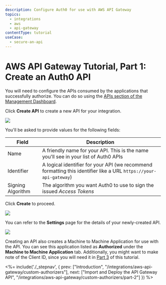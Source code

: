 ```yaml
---
description: Configure Auth0 for use with AWS API Gateway
topics:
  - integrations
  - aws
  - api-gateway
contentType: tutorial
useCase:
  - secure-an-api
---
```


# AWS API Gateway Tutorial, Part 1: Create an Auth0 API

You will need to configure the APIs consumed by the applications that successfully authorize. You can do so using the [APIs section of the Management Dashboard](${manage_url}/#/apis).

Click **Create API** to create a new API for your integration.

![](/media/articles/integrations/aws-api-gateway-2/api-1.png)

You'll be asked to provide values for the following fields:

| Field | Description |
| - | - |
| Name | A friendly name for your API. This is the name you'll see in your list of Auth0 APIs |
| Identifier | A logical identifier for your API (we recommend formatting this identifier like a URL `https://your-api-gateway`) |
| Signing Algorithm | The algorithm you want Auth0 to use to sign the issued <dfn data-key="access-token">Access Tokens</dfn> |

Click **Create** to proceed.

![](/media/articles/integrations/aws-api-gateway-2/api-2.png)

You can refer to the **Settings** page for the details of your newly-created API. 

![](/media/articles/integrations/aws-api-gateway-2/api-3.png)

Creating an API also creates a Machine to Machine Application for use with the API. You can see this application listed as **Authorized** under the **Machine to Machine Application** tab. Additionally, you might want to make note of the Client ID, since you will need it in [Part 3](/integrations/aws-api-gateway/custom-authorizers/part-3) of this tutorial.

<%= include('./_stepnav', {
 prev: ["Introduction", "/integrations/aws-api-gateway/custom-authorizers"],
 next: ["Import and Deploy the API Gateway API", "/integrations/aws-api-gateway/custom-authorizers/part-2"]
}) %>
